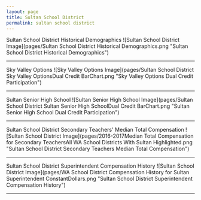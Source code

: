 ```yaml
---
layout: page
title: Sultan School District
permalink: sultan school district
---
```



Sultan School District Historical Demographics
![Sultan School District Image](pages/Sultan School District Historical Demographics.png "Sultan School District Historical Demographics")

___

Sky Valley Options
![Sky Valley Options Image](pages/Sultan School District Sky Valley OptionsDual Credit BarChart.png "Sky Valley Options Dual Credit Participation")

___

Sultan Senior High School
![Sultan Senior High School Image](pages/Sultan School District Sultan Senior High SchoolDual Credit BarChart.png "Sultan Senior High School Dual Credit Participation")

___

Sultan School District Secondary Teachers' Median Total Compensation
![Sultan School District Image](pages/2016-2017Median Total Compensation for Secondary TeachersAll WA School Districts With Sultan Highlighted.png "Sultan School District Secondary Teachers Median Total Compensation")

___

Sultan School District Superintendent Compensation History
![Sultan School District Image](pages/WA School District Compensation History for Sultan Superintendent ConstantDollars.png "Sultan School District Superintendent Compensation History")

___

